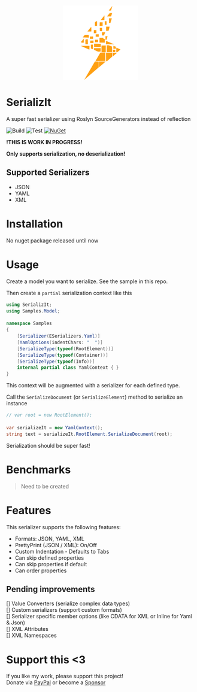 <p align="center">
<img src ="https://raw.githubusercontent.com/KhaosCoders/SerializIt/master/Art/Icon.png" width=200 />
</p>

# SerializIt
A super fast serializer using Roslyn SourceGenerators instead of reflection

![Build](https://github.com/KhaosCoders/SerializIt/actions/workflows/build.yml/badge.svg)
![Test](https://github.com/KhaosCoders/SerializIt/actions/workflows/test.yml/badge.svg)
[![NuGet](https://img.shields.io/nuget/v/SerializIt.svg)](https://www.nuget.org/packages/SerializIt/)
<!-- [![Coverage](https://codecov.io/gh/KhaosCoders/SerializIt/branch/master/graph/badge.svg?token=xxx)](https://codecov.io/gh/KhaosCoders/SerializIt) -->

**!THIS IS WORK IN PROGRESS!**

**Only supports serialization, no deserialization!**

## Supported Serializers
- JSON
- YAML
- XML

# Installation
No nuget package released until now

# Usage
Create a model you want to serialize. See the sample in this repo.

Then create a `partial` serialization context like this
```C#
using SerializIt;
using Samples.Model;

namespace Samples
{
    [Serializer(ESerializers.Yaml)]
    [YamlOptions(indentChars: "  ")]
    [SerializeType(typeof(RootElement))]
    [SerializeType(typeof(Container))]
    [SerializeType(typeof(Info))]
    internal partial class YamlContext { }
}
```

This context will be augmented with a serializer for each defined type.

Call the `SerializeDocument` (or `SerializeElement`) method to serialize an instance

```C#
// var root = new RootElement();

var serializeIt = new YamlContext();
string text = serializeIt.RootElement.SerializeDocument(root);
```

Serialization should be super fast!

# Benchmarks

> Need to be created

# Features

This serializer supports the following features: 
- Formats: JSON, YAML, XML
- PrettyPrint (JSON / XML): On/Off 
- Custom Indentation - Defaults to Tabs
- Can skip defined properties
- Can skip properties if default
- Can order properties

## Pending improvements
[] Value Converters (serialize complex data types)  
[] Custom serializers (support custom formats)  
[] Serializer specific member options (like CDATA for XML or Inline for Yaml & Json)  
[] XML Attributes  
[] XML Namespaces  

# Support this <3
If you like my work, please support this project!  
Donate via [PayPal](https://www.paypal.com/donate?hosted_button_id=37PBGZPHXY8EC)
or become a [Sponsor](https://github.com/sponsors/Khaos66)
